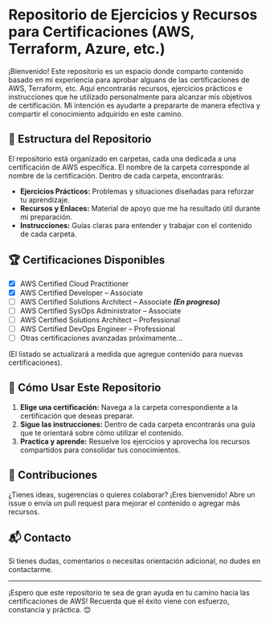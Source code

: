 # Repositorio de Ejercicios y Recursos para Certificaciones (AWS, Terraform, Azure, etc.)

¡Bienvenido! Este repositorio es un espacio donde comparto contenido basado en mi experiencia para aprobar alguans de las certificaciones de AWS, Terraform, etc. Aquí encontrarás recursos, ejercicios prácticos e instrucciones que he utilizado personalmente para alcanzar mis objetivos de certificación. Mi intención es ayudarte a prepararte de manera efectiva y compartir el conocimiento adquirido en este camino.

## 📂 Estructura del Repositorio

El repositorio está organizado en carpetas, cada una dedicada a una certificación de AWS específica. El nombre de la carpeta corresponde al nombre de la certificación. Dentro de cada carpeta, encontrarás:

- **Ejercicios Prácticos:** Problemas y situaciones diseñadas para reforzar tu aprendizaje.
- **Recursos y Enlaces:** Material de apoyo que me ha resultado útil durante mi preparación.
- **Instrucciones:** Guías claras para entender y trabajar con el contenido de cada carpeta.

## 🏆 Certificaciones Disponibles

- [x] AWS Certified Cloud Practitioner
- [x] AWS Certified Developer – Associate
- [ ] AWS Certified Solutions Architect – Associate ***(En progreso)***
- [ ] AWS Certified SysOps Administrator – Associate
- [ ] AWS Certified Solutions Architect – Professional
- [ ] AWS Certified DevOps Engineer – Professional
- [ ] Otras certificaciones avanzadas próximamente...

(El listado se actualizará a medida que agregue contenido para nuevas certificaciones).

## 🚀 Cómo Usar Este Repositorio

1. **Elige una certificación:** Navega a la carpeta correspondiente a la certificación que deseas preparar.
2. **Sigue las instrucciones:** Dentro de cada carpeta encontrarás una guía que te orientará sobre cómo utilizar el contenido.
3. **Practica y aprende:** Resuelve los ejercicios y aprovecha los recursos compartidos para consolidar tus conocimientos.

## 🤝 Contribuciones

¿Tienes ideas, sugerencias o quieres colaborar? ¡Eres bienvenido! Abre un issue o envía un pull request para mejorar el contenido o agregar más recursos.

## 📬 Contacto

Si tienes dudas, comentarios o necesitas orientación adicional, no dudes en contactarme.

---

¡Espero que este repositorio te sea de gran ayuda en tu camino hacia las certificaciones de AWS! Recuerda que el éxito viene con esfuerzo, constancia y práctica. 😊
